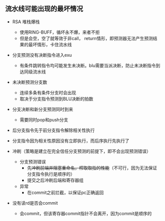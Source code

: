 

## 流水线可能出现的最坏情况


* RSA 堆栈爆栈
	- 使用RING-BUFF，循坏永不爆，来者不拒
	- 但是会空，空了就等效于非call， return情形，即预测器无法产生预测结果的最坏情形，卡住流水线


* 分支预测没有决断指令进入exu
	- 有条件跳转指令均可能发生未决断。blu需要当派决断，防止未决断指令到达同级流水线


* 未决断预测分支数
	- 连续多条有条件分支时会出现
	- 取决于分支指令预测到BLU决断的拍数

* 分支决断和新分支预测同时到来
	- 需要同时pop和push分支

* 后分支指令先于前分支指令解除相关性执行



* 分支指令因为相关性原因没有立即执行，而后序执行先执行了



* 冲刷（策略是建立在完全信任分支预测的前提下，即不会出现预测错误）
	- 分支预测错误
		+ ~~先冲刷前端并阻塞重命名，榨取取指的性能~~（不可行，因为无法保证分支指令执行是顺序的）
		+ 提交之后冲刷后端和寄存器组
	- 异常
		+ 在commit之前拦截，以保证pc正确返回



* 没有读rd是否会commit
	- 会commit，但该寄存器commit指针不会离开，因为commit是顺序的

